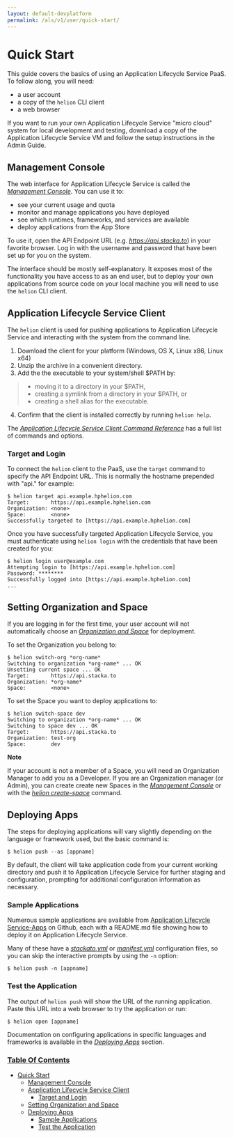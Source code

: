 ```yaml
---
layout: default-devplatform
permalink: /als/v1/user/quick-start/
---
```


Quick Start[](#index-0 "Permalink to this headline")
=====================================================

This guide covers the basics of using an Application Lifecycle Service PaaS. To follow along,
you will need:

-   a user account
-   a copy of the `helion` CLI client
-   a web browser

If you want to run your own Application Lifecycle Service "micro cloud" system for local
development and testing,  download a copy of the Application Lifecycle Service
VM  and follow the
setup instructions in the Admin Guide.

Management Console[](#management-console "Permalink to this headline")
-----------------------------------------------------------------------

The web interface for Application Lifecycle Service is called the [*Management
Console*](/als/v1/admin/console/customize/#management-console). You can use it to:

-   see your current usage and quota
-   monitor and manage applications you have deployed
-   see which runtimes, frameworks, and services are available
-   deploy applications from the App Store

To use it, open the API Endpoint URL (e.g. *https://api.stacka.to*) in
your favorite browser. Log in with the username and password that have
been set up for you on the system.

The interface should be mostly self-explanatory. It exposes most of the
functionality you have access to as an end user, but to deploy your own
applications from source code on your local machine you will need to use
the `helion` CLI client.

Application Lifecycle Service Client[](#helion-client "Permalink to this headline")
-----------------------------------------------------------------

The `helion` client is used for pushing
applications to Application Lifecycle Service and interacting with the system from the
command line.

1.  Download the client for your platform (Windows, OS X, Linux x86,
    Linux x64)
2.  Unzip the archive in a convenient directory.
3.  Add the the executable to your system/shell \$PATH by:

> -   moving it to a directory in your \$PATH,
> -   creating a symlink from a directory in your \$PATH, or
> -   creating a shell alias for the executable.

4.  Confirm that the client is installed correctly by running
    `helion help`.

The [*Application Lifecycle Service Client Command
Reference*](/als/v1/user/reference/client-ref/#command-ref-client) has a full
list of commands and options.

### Target and Login[](#target-and-login "Permalink to this headline")

To connect the `helion` client to the PaaS, use
the `target` command to specify the API Endpoint
URL. This is normally the hostname prepended with "api." for example:

``` {.literal-block}
$ helion target api.example.hphelion.com
Target:       https://api.example.hphelion.com
Organization: <none>
Space:        <none>
Successfully targeted to [https://api.example.hphelion.com]
```

Once you have successfully targeted Application Lifecycle Service, you must authenticate
using `helion login` with the credentials that
have been created for you:

``` {.literal-block}
$ helion login user@example.com
Attempting login to [https://api.example.hphelion.com]
Password: ********
Successfully logged into [https://api.example.hphelion.com]
...
```

Setting Organization and Space[](#setting-organization-and-space "Permalink to this headline")
-----------------------------------------------------------------------------------------------

If you are logging in for the first time, your user account will not
automatically choose an [*Organization and
Space*](/als/v1/user/deploy/orgs-spaces/#orgs-spaces) for deployment.

To set the Organization you belong to:

    $ helion switch-org *org-name*
    Switching to organization *org-name* ... OK
    Unsetting current space ... OK
    Target:       https://api.stacka.to
    Organization: *org-name*
    Space:        <none>

To set the Space you want to deploy applications to:

    $ helion switch-space dev
    Switching to organization *org-name* ... OK
    Switching to space dev ... OK
    Target:       https://api.stacka.to
    Organization: test-org
    Space:        dev

**Note**

If your account is not a member of a Space, you will need an
Organization Manager to add you as a Developer. If you are an
Organization manager (or Admin), you can create create new Spaces in the
[*Management Console*](/als/v1/admin/console/customize/#user-console-space) or with
the [*helion
create-space*](/als/v1/user/reference/client-ref/#command-create-space)
command.

Deploying Apps[](#deploying-apps "Permalink to this headline")
---------------------------------------------------------------

The steps for deploying applications will vary slightly depending on the
language or framework used, but the basic command is:

``` {.literal-block}
$ helion push --as [appname]
```

By default, the client will take application code from your current
working directory and push it to Application Lifecycle Service for further staging and
configuration, prompting for additional configuration information as
necessary.

### Sample Applications[](#sample-applications "Permalink to this headline")

Numerous sample applications are available from
[Application Lifecycle Service-Apps](https://github.com/stackato-Apps) on Github, each with a
README.md file showing how to deploy it on Application Lifecycle Service.

Many of these have a
[*stackato.yml*](/als/v1/user/deploy/stackatoyml/#stackato-yml) or
[*manifest.yml*](/als/v1/user/deploy/manifestyml/#manifest-yml) configuration
files, so you can skip the interactive prompts by using the
`-n` option:

``` {.literal-block}
$ helion push -n [appname]
```

### Test the Application[](#test-the-application "Permalink to this headline")

The output of `helion push` will show the URL of
the running application. Paste this URL into a web browser to try the
application or run:

``` {.literal-block}
$ helion open [appname]
```

Documentation on configuring applications in specific languages and
frameworks is available in the [*Deploying
Apps*](/als/v1/user/deploy/#deploying-apps) section.

### [Table Of Contents](/als/v1/index-2/)

-   [Quick Start](#)
    -   [Management Console](#management-console)
    -   [Application Lifecycle Service Client](#helion-client)
        -   [Target and Login](#target-and-login)
    -   [Setting Organization and
        Space](#setting-organization-and-space)
    -   [Deploying Apps](#deploying-apps)
        -   [Sample Applications](#sample-applications)
        -   [Test the Application](#test-the-application)

